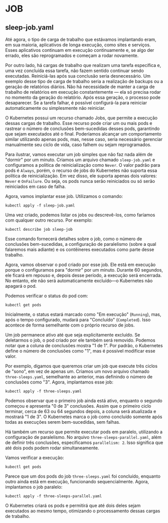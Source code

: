 # JOB
## sleep-job.yaml

Até agora, o tipo de carga de trabalho que estávamos implantando eram, em sua maioria, aplicativos de longa execução, como sites e serviços. Esses aplicativos continuam em execução continuamente e, se algo der errado, eles são reprogramados e começam a rodar novamente.

Por outro lado, há cargas de trabalho que realizam uma tarefa específica e, uma vez concluída essa tarefa, não fazem sentido continuar sendo executadas. Reiniciá-las após sua conclusão seria desnecessário. Um exemplo desse tipo de carga de trabalho seria a realização de backups ou a geração de relatórios diários. Não há necessidade de manter a carga de trabalho de relatórios em execução constantemente — ela só precisa rodar no momento da geração do relatório. Após essa geração, o processo pode desaparecer. Se a tarefa falhar, é possível configurá-la para reiniciar automaticamente ou simplesmente não reiniciar.

O Kubernetes possui um recurso chamado Jobs, que permite a execução dessas cargas de trabalho. Esse recurso pode criar um ou mais pods e rastrear o número de conclusões bem-sucedidas desses pods, garantindo que sejam executados até o final. Poderíamos alcançar um comportamento similar utilizando apenas pods, mas, nesse caso, seria necessário gerenciar manualmente seu ciclo de vida, caso falhem ou sejam reprogramados.

Para ilustrar, vamos executar um job simples que não faz nada além de "dormir" por um minuto. Criamos um arquivo chamado `sleep-job.yaml` e configuramos a política de reinicialização como `Never`. O valor padrão para pods é `Always`, porém, o recurso de jobs do Kubernetes não suporta essa política de reinicialização. Em vez disso, ele suporta apenas dois valores: `Never` e `OnFailure`. Ou seja, os pods nunca serão reiniciados ou só serão reiniciados em caso de falha.

Agora, vamos implantar esse job. Utilizamos o comando:

```
kubectl apply -f sleep-job.yaml
```

Uma vez criado, podemos listar os jobs ou descrevê-los, como faríamos com qualquer outro recurso. Por exemplo:

```
kubectl describe job sleep-job
```

Esse comando fornecerá detalhes sobre o job, como o número de conclusões bem-sucedidas, a configuração de paralelismo (sobre a qual falaremos mais adiante) e os contêineres executados como parte desse trabalho.

Agora, vamos observar o pod criado por esse job. Ele está em execução porque o configuramos para "dormir" por um minuto. Durante 60 segundos, ele ficará em repouso e, depois desse período, a execução será encerrada. No entanto, ele não será automaticamente excluído—o Kubernetes não apagará o pod.

Podemos verificar o status do pod com:

```
kubectl get pods
```

Inicialmente, o status estará marcado como "Em execução" (`Running`), mas, após o tempo configurado, mudará para "Concluído" (`Completed`). Isso acontece de forma semelhante com o próprio recurso de jobs.

Um job permanece ativo até que seja explicitamente excluído. Se deletarmos o job, o pod criado por ele também será removido. Podemos notar que a coluna de conclusões mostra "1 de 1". Por padrão, o Kubernetes define o número de conclusões como "1", mas é possível modificar esse valor.

Por exemplo, digamos que queremos criar um job que execute três ciclos de "sono", em vez de apenas um. Criamos um novo arquivo chamado `three-sleeps.yaml`, semelhante ao anterior, mas definindo o número de conclusões como "3". Agora, implantamos esse job:

```
kubectl apply -f three-sleeps.yaml
```

Podemos observar que o primeiro job ainda está ativo, enquanto o segundo começou e apresenta "0 de 3" conclusões. Assim que o primeiro ciclo terminar, cerca de 63 ou 64 segundos depois, a coluna será atualizada e mostrará "1 de 3". O Kubernetes marca o job como concluído somente após todas as execuções serem bem-sucedidas, sem falhas.

Há também um recurso que permite executar pods em paralelo, utilizando a configuração de paralelismo. No arquivo `three-sleeps-parallel.yaml`, além de definir três conclusões, especificamos `parallelism: 2`. Isso significa que até dois pods podem rodar simultaneamente.

Vamos verificar a execução:

```
kubectl get pods
```

Parece que um dos pods do job `three-sleeps.yaml` foi concluído, enquanto outro ainda está em execução, funcionando sequencialmente. Agora, implantamos o job paralelo:

```
kubectl apply -f three-sleeps-parallel.yaml
```

O Kubernetes criará os pods e permitirá que até dois deles sejam executados ao mesmo tempo, otimizando o processamento dessas cargas de trabalho.